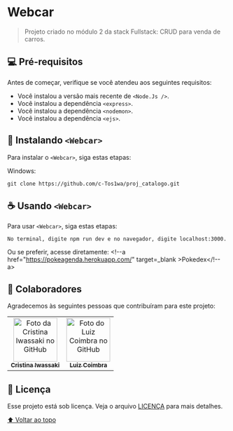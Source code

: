 # Webcar


> Projeto criado no módulo 2 da stack Fullstack: CRUD para venda de carros.


## 💻 Pré-requisitos

Antes de começar, verifique se você atendeu aos seguintes requisitos:

* Você instalou a versão mais recente de `<Node.Js />`.
* Você instalou a dependência `<express>`.
* Você instalou a dependência `<nodemon>`.
* Você instalou a dependência `<ejs>`.


## 🚀 Instalando `<Webcar>`

Para instalar o `<Webcar>`, siga estas etapas:

Windows:
```
git clone https://github.com/c-Tos1wa/proj_catalogo.git
```

## ☕ Usando `<Webcar>`

Para usar `<Webcar>`, siga estas etapas:

```
No terminal, digite npm run dev e no navegador, digite localhost:3000.
```
Ou se preferir, acesse diretamente: <!--a href="https://pokeagenda.herokuapp.com/" target=_blank >Pokedex</!--a>

## 🤝 Colaboradores

Agradecemos às seguintes pessoas que contribuíram para este projeto:

<table>
  <tr>
    <td align="center">
      <a href="#">
        <img src="https://github.com/c-Tos1wa.png" width="100px;" alt="Foto da Cristina Iwassaki no GitHub"/><br>
        <sub>
          <b>Cristina Iwassaki</b>
        </sub>
      </a>
    </td>
       <td align="center">
      <a href="#">
        <img src="https://github.com/luizscoimbra.png" width="100px;" alt="Foto do Luiz Coimbra no GitHub"/><br>
        <sub>
          <b>Luiz Coimbra</b>
        </sub>
      </a>
    </td>
  </tr>
</table>


## 📝 Licença

Esse projeto está sob licença. Veja o arquivo [LICENÇA](LICENSE) para mais detalhes.

[⬆ Voltar ao topo](#webcar)<br>

